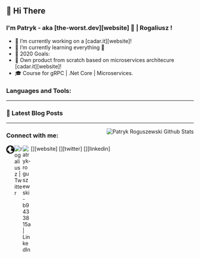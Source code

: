 ## 👋 Hi There 

### I'm Patryk - aka [the-worst.dev][website] 🤣 | Rogaliusz ! 

- 🔭 I’m currently working on a [cadar.it][website]!
- 🌱 I’m currently learning everything 🤣 
- 🥅 2020 Goals:
- 💽 Own product from scratch based on microservices architecure [cadar.it][website]!
- 🎓 Course for gRPC | .Net Core | Microservices.

### Languages and Tools:



---

### 📕 Latest Blog Posts
<!-- BLOG-POST-LIST:START -->
<!-- BLOG-POST-LIST:END -->

---

<img align="right" alt="Patryk Roguszewski Github Stats" src="https://github-readme-stats.codestackr.vercel.app/api?username=rogaliusz&show_icons=true&hide_border=true" />

### Connect with me:

[<img align="left" alt="the-worst.dev" width="22px" src="https://raw.githubusercontent.com/iconic/open-iconic/master/svg/globe.svg" />][website]
[<img align="left" alt="rogaliusz | Twitter" width="22px" src="https://cdn.jsdelivr.net/npm/simple-icons@v3/icons/twitter.svg" />][twitter]
[<img align="left" alt="atryk-roguszewski-b9433815a | LinkedIn" width="22px" src="https://cdn.jsdelivr.net/npm/simple-icons@v3/icons/linkedin.svg" />][linkedin]
